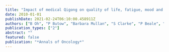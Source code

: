 ```yaml
---
title: "Impact of medical Qigong on quality of life, fatigue, mood and inflammation in cancer patients: a randomized controlled trial"
date: 2010-01-01
publishDate: 2021-02-24T06:10:00.458911Z
authors: ["B Oh", "P Butow", "Barbara Mullan", "S Clarke", "P Beale", "N Pavlakis", "E Kothe", "L Lam", "D Rosenthal"]
publication_types: ["2"]
abstract: ""
featured: false
publication: "*Annals of Oncology*"
---
```



